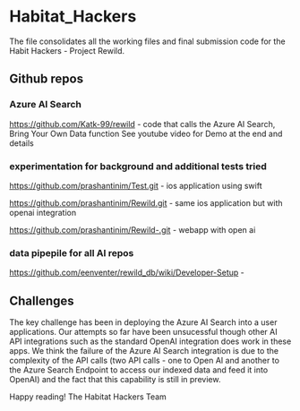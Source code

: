 # Habitat_Hackers
The file consolidates all the working files and final submission code for the Habit Hackers - Project Rewild.

## Github repos
### Azure AI Search
https://github.com/Katk-99/rewild  - code that calls the Azure AI Search, Bring Your Own Data function
See youtube video for Demo at the end and details

### experimentation for background and additional tests tried
https://github.com/prashantinim/Test.git - ios application using swift 

https://github.com/prashantinim/Rewild.git - same ios application but with openai integration 

https://github.com/prashantinim/Rewild-.git - webapp with open ai

### data pipepile for all AI repos
https://github.com/eenventer/rewild_db/wiki/Developer-Setup   - 


## Challenges
The key challenge has been in deploying the Azure AI Search into a user applications. Our attempts so far have been unsucessful though other AI API integrations such as the standard OpenAI integration does work in these apps. 
We think the failure of the Azure AI Search integration is due to the complexity of the API calls (two API calls - one to Open AI and another to the Azure Search Endpoint to access our indexed data and feed it into OpenAI) and the fact that this capability is still in preview.

Happy reading!
The Habitat Hackers Team
